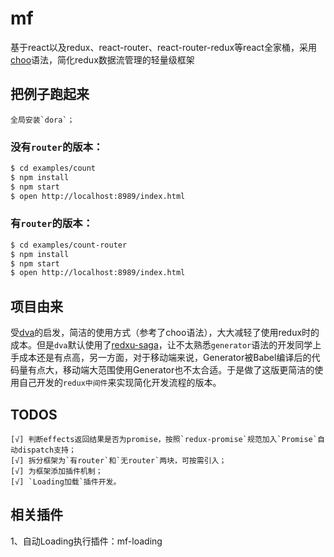 # mf

基于react以及redux、react-router、react-router-redux等react全家桶，采用[choo](https://github.com/yoshuawuyts/choo)语法，简化redux数据流管理的轻量级框架

## 把例子跑起来

    全局安装`dora`；

### 没有`router`的版本：
```bash
$ cd examples/count
$ npm install
$ npm start
$ open http://localhost:8989/index.html
```

### 有`router`的版本：
```bash
$ cd examples/count-router
$ npm install
$ npm start
$ open http://localhost:8989/index.html
```


## 项目由来

受[dva](https://github.com/dvajs/dva/tree/master)的启发，简洁的使用方式（参考了choo语法），大大减轻了使用redux时的成本。但是`dva`默认使用了[redxu-saga](https://github.com/yelouafi/redux-saga/tree/master)，让不太熟悉`generator`语法的开发同学上手成本还是有点高，另一方面，对于移动端来说，Generator被Babel编译后的代码量有点大，移动端大范围使用Generator也不太合适。于是做了这版更简洁的使用自己开发的`redux中间件`来实现简化开发流程的版本。

## TODOS

    [√] 判断effects返回结果是否为promise，按照`redux-promise`规范加入`Promise`自动dispatch支持；
    [√] 拆分框架为`有router`和`无router`两块，可按需引入；
    [√] 为框架添加插件机制；
    [√] `Loading加载`插件开发。

## 相关插件

1、自动Loading执行插件：mf-loading
